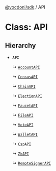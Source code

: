 [@vocdoni/sdk](/sdk) / API

# Class: API

## Hierarchy

- **`API`**

  ↳ [`AccountAPI`](AccountAPI)

  ↳ [`CensusAPI`](CensusAPI)

  ↳ [`ChainAPI`](ChainAPI)

  ↳ [`ElectionAPI`](ElectionAPI)

  ↳ [`FaucetAPI`](FaucetAPI)

  ↳ [`FileAPI`](FileAPI)

  ↳ [`VoteAPI`](VoteAPI)

  ↳ [`WalletAPI`](WalletAPI)

  ↳ [`CspAPI`](CspAPI)

  ↳ [`ZkAPI`](ZkAPI)

  ↳ [`RemoteSignerAPI`](RemoteSignerAPI)
